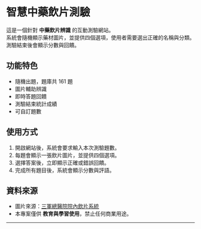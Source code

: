 # 智慧中藥飲片測驗

這是一個針對 **中藥飲片辨識** 的互動測驗網站。  
系統會隨機顯示藥材圖片，並提供四個選項，使用者需要選出正確的名稱與分類。  
測驗結束後會顯示分數與回饋。

## 功能特色
- 隨機出題，題庫共 161 題
- 圖片輔助辨識
- 即時答題回饋
- 測驗結束統計成績
- 可自訂題數

## 使用方式
1. 開啟網站後，系統會要求輸入本次測驗題數。
2. 每題會顯示一張飲片圖片，並提供四個選項。
3. 選擇答案後，立即顯示正確或錯誤回饋。
4. 完成所有題目後，系統會顯示分數與評語。

## 資料來源
- 圖片來源：[三軍總醫院院內飲片系統](https://www1.ndmctsgh.edu.tw/MedChinese/output2.html)  
- 本專案僅供 **教育與學習使用**，禁止任何商業用途。

---
